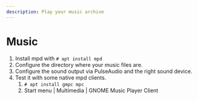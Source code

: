```yaml
---
description: Play your music archive
---
```


# Music

1. Install mpd with `# apt install mpd`
2. Configure the directory where your music files are.
3. Configure the sound output via PulseAudio and the right sound device.
4. Test it with some native mpd clients.
   1. `# apt install gmpc mpc`
   2. Start menu \| Multimedia \| GNOME Music Player Client

